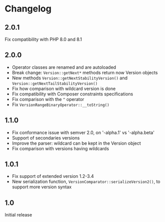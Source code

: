 Changelog
=========

2.0.1
-----

Fix compatibility with PHP 8.0 and 8.1

2.0.0
-----

- Operator classes are renamed and are autoloaded
- Break change: `Version::getNext*` methods return now Version objects
- New methods `Version::getNextStabilityVersion()` and `Version::getNextTailStabilityVersion()`
- Fix how comparison with wildcard version is done
- Fix compatibility with Composer constraints specifications
- Fix comparison with the `^` operator
- Fix `VersionRangeBinaryOperator::__toString()`

1.1.0
-----

- Fix conformance issue with semver 2.0, on '-alpha.1' vs '-alpha.beta'
- Support of secondaries versions
- Improve the parser: wildcard can be kept in the Version object
- Fix comparison with versions having wildcards

1.0.1
-----

- Fix support of extended version 1.2-3.4
- New serialization function, `VersionComparator::serializeVersion2()`, to support more version syntax

1.0
---

Initial release
